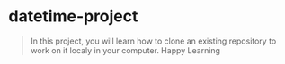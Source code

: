 # datetime-project

> In this project, you will learn how to clone an existing repository to work on it localy in your computer.
> Happy Learning
